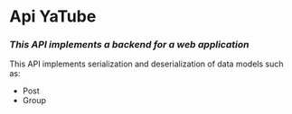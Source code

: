 <h1>Api YaTube</h1>
<h3><i>This API implements a backend for a web application</i></h3>
This API implements serialization and deserialization of data models such as:
<ul>
  <li>Post</li>
  <li>Group</li>
</ul>
